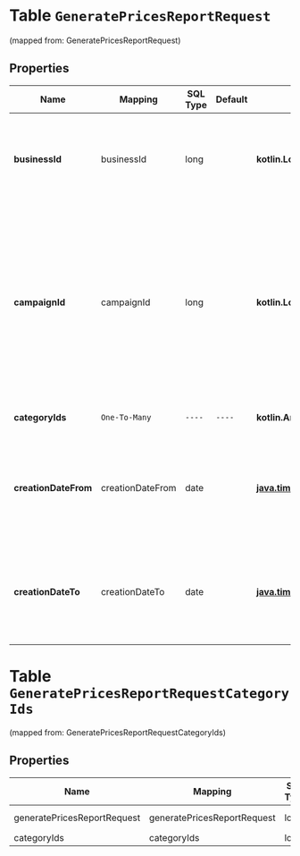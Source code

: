 
# Table `GeneratePricesReportRequest`
(mapped from: GeneratePricesReportRequest)

## Properties
Name | Mapping | SQL Type | Default | Type | Description | Notes
---- | ------- | -------- | ------- | ---- | ----------- | -----
**businessId** | businessId | long |  | **kotlin.Long** | Идентификатор бизнеса.  В большинстве случаев обязателен. Не указывается, если задан &#x60;campaignId&#x60;.  |  [optional]
**campaignId** | campaignId | long |  | **kotlin.Long** | Идентификатор кампании.  Как правило, не используется. Передавайте только если в кабинете есть магазины с уникальными ценами и вы хотите получить отчет для них. В этом случае передавать &#x60;businessId&#x60; не нужно.  |  [optional]
**categoryIds** | `One-To-Many` | `----` | `----`  | **kotlin.Array&lt;kotlin.Long&gt;** | Фильтр по категориям на Маркете. |  [optional]
**creationDateFrom** | creationDateFrom | date |  | [**java.time.LocalDate**](java.time.LocalDate.md) | Фильтр по времени появления предложения — начало периода.  Формат даты: &#x60;ДД-ММ-ГГГГ&#x60;.  |  [optional]
**creationDateTo** | creationDateTo | date |  | [**java.time.LocalDate**](java.time.LocalDate.md) | Фильтр по времени появления предложения — окончание периода.  Формат даты: &#x60;ДД-ММ-ГГГГ&#x60;.  |  [optional]




# **Table `GeneratePricesReportRequestCategoryIds`**
(mapped from: GeneratePricesReportRequestCategoryIds)

## Properties
Name | Mapping | SQL Type | Default | Type | Description | Notes
---- | ------- | -------- | ------- | ---- | ----------- | -----
generatePricesReportRequest | generatePricesReportRequest | long | | kotlin.Long | Primary Key | *one*
categoryIds | categoryIds | long | | kotlin.Long | Foreign Key | *many*





